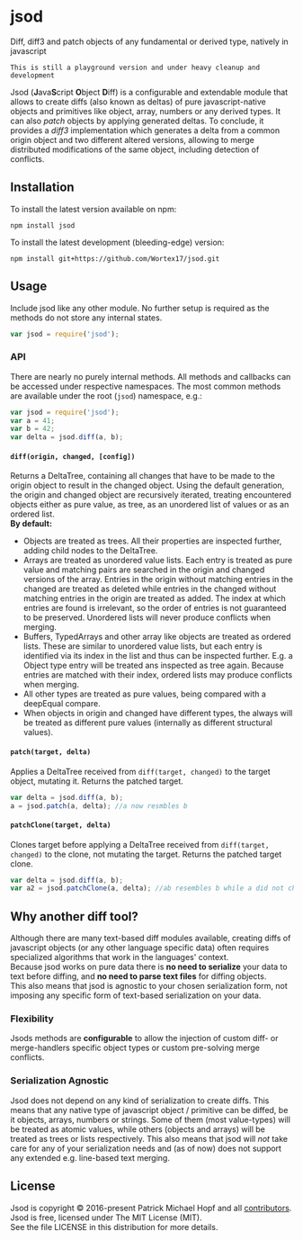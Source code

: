 # jsod
Diff, diff3 and patch objects of any fundamental or derived type, natively in javascript

`This is still a playground version and under heavy cleanup and development`

Jsod (**J**ava**S**cript **O**bject **D**iff) is a configurable and extendable
module that allows to create diffs (also known as deltas) of pure
javascript-native objects and primitives like object,
array, numbers or any derived types. It can also *patch* objects by applying generated
deltas. To conclude, it provides a *diff3* implementation which generates a delta from
a common origin object and two different altered versions,
allowing to merge distributed modifications of the same object,
including detection of conflicts.

## Installation
To install the latest version available on npm:
```
npm install jsod
```
To install the latest development (bleeding-edge) version:
```
npm install git+https://github.com/Wortex17/jsod.git
```

## Usage

Include jsod like any other module. No further setup is required as the methods
do not store any internal states.
```javascript
var jsod = require('jsod');
```

### API

There are nearly no purely internal methods.
All methods and callbacks can be accessed under respective namespaces.
The most common methods are available under the root (`jsod`) namespace,
e.g.:
```javascript
var jsod = require('jsod');
var a = 41;
var b = 42;
var delta = jsod.diff(a, b);
```

#### `diff(origin, changed, [config])`
Returns a DeltaTree, containing all changes that have to be made to the
origin object to result in the changed object.
Using the default generation, the origin and changed object are
recursively iterated, treating encountered objects either as
pure value, as tree, as an unordered list of values or as an
ordered list.  
**By default:**
  * Objects are treated as trees. All their properties are inspected further, adding
  child nodes to the DeltaTree.
  * Arrays are treated as unordered value lists. Each entry is treated as pure value
  and matching pairs are searched in the origin and changed versions of the array.
  Entries in the origin without matching entries in the changed are treated as deleted
  while entries in the changed without matching entries in the origin are treated as
  added. The index at which entries are found is irrelevant, so the order of entries
  is not guaranteed to be preserved.
  Unordered lists will never produce conflicts when merging.
  * Buffers, TypedArrays and other array like objects are treated as ordered lists.
  These are similar to unordered value lists, but each entry is identified via its
  index in the list and thus can be inspected further. E.g. a Object type entry will
  be treated ans inspected as tree again.
  Because entries are matched with their index, ordered lists may produce conflicts
  when merging.
  * All other types are treated as pure values,
  being compared with a deepEqual compare.
  * When objects in origin and changed have different types, the always will be
  treated as different pure values (internally as different structural values).

#### `patch(target, delta)`
Applies a DeltaTree received from `diff(target, changed)` to the target object,
mutating it.
Returns the patched target.
```javascript
var delta = jsod.diff(a, b);
a = jsod.patch(a, delta); //a now resmbles b
```

#### `patchClone(target, delta)`
Clones target before applying a DeltaTree received from `diff(target, changed)`
to the clone, not mutating the target.
Returns the patched target clone.
```javascript
var delta = jsod.diff(a, b);
var a2 = jsod.patchClone(a, delta); //ab resembles b while a did not change
```

## Why another diff tool?
Although there are many text-based diff modules available, creating diffs of javascript
objects (or any other language specific data) often requires specialized
algorithms that work in the languages' context.  
Because jsod works on pure data there is **no need to serialize** your data to text
before diffing, and **no need to parse text files** for diffing objects.  
This also means that jsod is agnostic to your chosen serialization form, not imposing
any specific form of text-based serialization on your data.

### Flexibility
Jsods methods are **configurable** to allow the injection of custom diff-
or merge-handlers specific object types or custom pre-solving merge conflicts.

### Serialization Agnostic
Jsod does not depend on any kind of serialization to create diffs.
This means that any native type of javascript object / primitive can be diffed,
be it objects, arrays, numbers or strings.
Some of them (most value-types) will be treated as atomic values, while others
(objects and arrays) will be treated as trees or lists respectively.
This also means that jsod will *not* take care for any of your serialization needs
and (as of now) does not support any extended e.g. line-based text merging.

## License
Jsod is copyright © 2016-present Patrick Michael Hopf and all
[contributors](https://github.com/Wortex17/jsod/graphs/contributors).  
Jsod is free, licensed under The MIT License (MIT).  
See the file LICENSE in this distribution for more details.